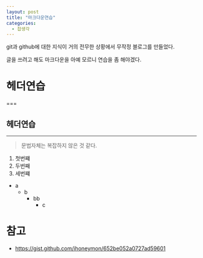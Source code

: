 ```yaml
---
layout: post
title: "마크다운연습"
categories:
  - 잡생각
---
```


git과 github에 대한 지식이 거의 전무한 상황에서 무작정 블로그를 만들었다. 

글을 쓰려고 해도 마크다운을 아예 모르니 연습을 좀 해야겠다.   

# 헤더연습
===
## 헤더연습
---
> 문법자체는 복잡하지 않은 것 같다.
   
1. 첫번쨰
2. 두번째
3. 세번쨰
* a
    + b
        + bb
            - c
# 참고
* <https://gist.github.com/ihoneymon/652be052a0727ad59601>
